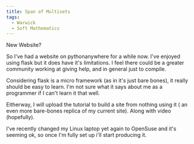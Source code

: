 ```yaml
---
title: Span of Multisets	
tags:
  - Warwick
  - Soft Mathematics
---
```

 New Website?	

So I've had a website on pythonanywhere for a while now. I've enjoyed using flask but it does have it's limitations. I feel there could be a greater community working at giving help, and in general just to compile.

Considering flask is a micro framework (as in it's just bare bones), it really should be easy to learn. I'm not sure what it says about me as a programmer if I can't learn it that well.

Eitherway, I will upload the tutorial to build a site from nothing using it ( an even more bare-bones replica of my current site). Along with video (hopefully).

I've recently changed my Linux laptop yet again to OpenSuse and it's seeming ok, so once I'm fully set up i'll start producing it.
